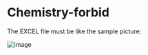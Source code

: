 # Chemistry-forbid   

The EXCEL file must be like the sample picture:  

![image](http://github.com/HitomeRyuu/Chemistry-frobid/raw/master/images/sample.png)


